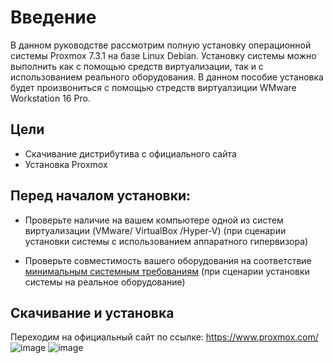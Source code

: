 # Введение
В данном руководстве рассмотрим полную установку операционной системы Proxmox 7.3.1 на базе Linux Debian.
Установку системы можно выполнить как с помощью средств виртуализации, так и с использованием реального оборудования.
В данном пособие установка будет произвониться с помощью стредств виртуалзиции WMware Workstation 16 Pro.
## Цели
- Скачивание дистрибутива с официального сайта
- Установка Proxmox
## Перед началом установки:
- Проверьте наличие на вашем компьютере одной из систем виртуализации (VMware/ VirtualBox /Hyper-V) (при сценарии установки системы с использованием аппаратного гипервизора)

- Проверьте совместимость вашего оборудования на соответствие [минимальным системным требованиям](https://www.proxmox.com/en/proxmox-ve/requirements/) (при сценарии установки системы на реальное оборудование)

## Скачивание и установка
Переходим на официальный сайт по ссылке: https://www.proxmox.com/
![image](https://user-images.githubusercontent.com/1348639/224510137-314a1328-a1d5-41b0-8bb4-ac0380cc596c.png)
![image](https://user-images.githubusercontent.com/1348639/224510159-4eb87a11-d04a-4e17-a701-7c8bc070e52d.png)
